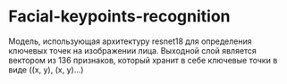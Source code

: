 # Facial-keypoints-recognition
Модель, использующая архитектуру resnet18 для определения ключевых точек на изображении лица. Выходной слой является вектором из 136 признаков, который хранит в себе ключевые точки в виде ((x, y), (x, y)...)
